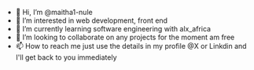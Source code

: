 - 👋 Hi, I’m @maitha1-nule
- 👀 I’m interested in web development, front end
- 🌱 I’m currently learning software engineering with alx_africa
- 💞️ I’m looking to collaborate on any projects for the moment am free
- 📫 How to reach me just use the details in my profile @X or Linkdin and I'll get back to you immediately

<!---
maitha1-nule/maitha1-nule is a ✨ special ✨ repository because its `README.md` (this file) appears on your GitHub profile.
You can click the Preview link to take a look at your changes.
--->

